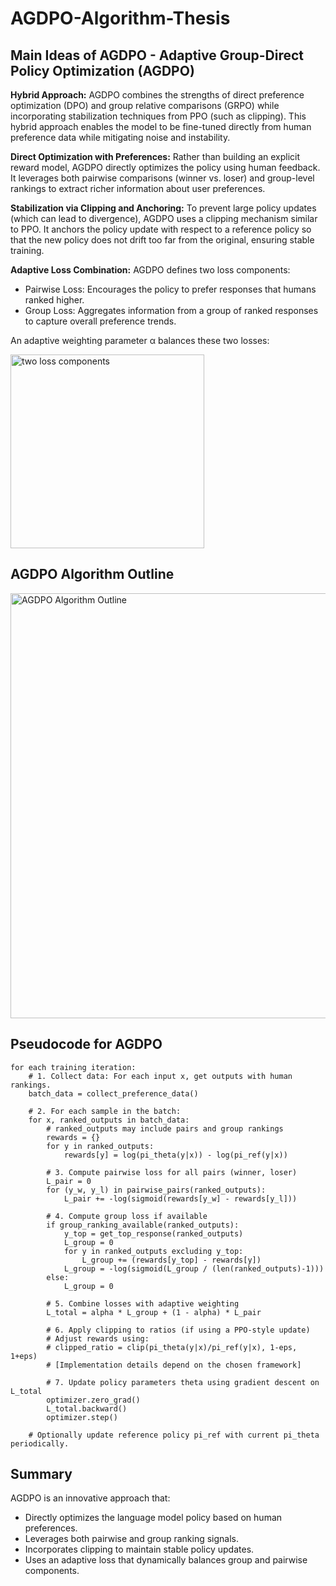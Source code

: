 # AGDPO-Algorithm-Thesis

## Main Ideas of AGDPO - **Adaptive Group-Direct Policy Optimization (AGDPO)**

**Hybrid Approach:**
  AGDPO combines the strengths of direct preference optimization (DPO) and group relative comparisons (GRPO) while incorporating stabilization techniques from PPO (such as clipping). This hybrid approach enables the model to be fine-tuned directly from human preference data while mitigating noise and instability.

**Direct Optimization with Preferences:**
  Rather than building an explicit reward model, AGDPO directly optimizes the policy using human feedback. It leverages both pairwise comparisons (winner vs. loser) and group-level rankings to extract richer information about user preferences.

**Stabilization via Clipping and Anchoring:**
  To prevent large policy updates (which can lead to divergence), AGDPO uses a clipping mechanism similar to PPO. It anchors the policy update with respect to a reference policy so that the new policy does not drift too far from the original, ensuring stable training.

**Adaptive Loss Combination:**
AGDPO defines two loss components:
  - Pairwise Loss: Encourages the policy to prefer responses that humans ranked higher.
  - Group Loss: Aggregates information from a group of ranked responses to capture overall preference trends.

An adaptive weighting parameter α balances these two losses:

<img width="310" alt="two loss components" src="https://github.com/user-attachments/assets/cf869445-9f68-4e09-9ba9-ccc0986ecdfb" />


## AGDPO Algorithm Outline

<img width="680" alt="AGDPO Algorithm Outline" src="https://github.com/user-attachments/assets/85a01272-0061-46ea-a3af-cf16423f2fb5" />


## Pseudocode for AGDPO
```
for each training iteration:
    # 1. Collect data: For each input x, get outputs with human rankings.
    batch_data = collect_preference_data()

    # 2. For each sample in the batch:
    for x, ranked_outputs in batch_data:
        # ranked_outputs may include pairs and group rankings
        rewards = {}
        for y in ranked_outputs:
            rewards[y] = log(pi_theta(y|x)) - log(pi_ref(y|x))
        
        # 3. Compute pairwise loss for all pairs (winner, loser)
        L_pair = 0
        for (y_w, y_l) in pairwise_pairs(ranked_outputs):
            L_pair += -log(sigmoid(rewards[y_w] - rewards[y_l]))
        
        # 4. Compute group loss if available
        if group_ranking_available(ranked_outputs):
            y_top = get_top_response(ranked_outputs)
            L_group = 0
            for y in ranked_outputs excluding y_top:
                L_group += (rewards[y_top] - rewards[y])
            L_group = -log(sigmoid(L_group / (len(ranked_outputs)-1)))
        else:
            L_group = 0
        
        # 5. Combine losses with adaptive weighting
        L_total = alpha * L_group + (1 - alpha) * L_pair
        
        # 6. Apply clipping to ratios (if using a PPO-style update)
        # Adjust rewards using:
        # clipped_ratio = clip(pi_theta(y|x)/pi_ref(y|x), 1-eps, 1+eps)
        # [Implementation details depend on the chosen framework]
        
        # 7. Update policy parameters theta using gradient descent on L_total
        optimizer.zero_grad()
        L_total.backward()
        optimizer.step()
    
    # Optionally update reference policy pi_ref with current pi_theta periodically.
```


## Summary

AGDPO is an innovative approach that:
- Directly optimizes the language model policy based on human preferences.
- Leverages both pairwise and group ranking signals.
- Incorporates clipping to maintain stable policy updates.
- Uses an adaptive loss that dynamically balances group and pairwise components.
